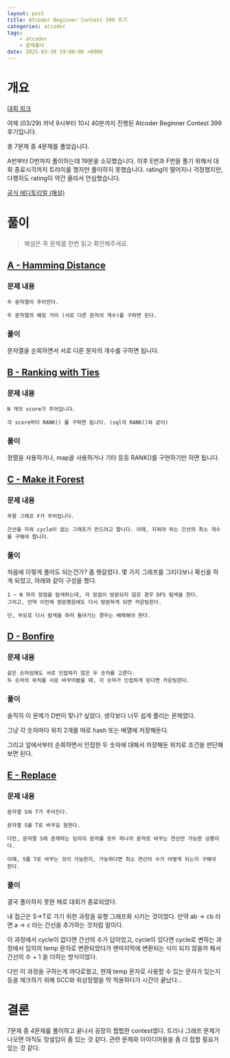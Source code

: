 ```yaml
---
layout: post
title: Atcoder Beginner Contest 399 후기
categories: atcoder
tags:
    - atcoder
    - 문제풀이
date: 2025-03-30 19:00:00 +0900
---
```


# 개요

[대회 링크](https://atcoder.jp/contests/abc399)

어제 (03/29) 저녁 9시부터 10시 40분까지 진행된 Atcoder Beginner Contest 399 후기입니다.

총 7문제 중 4문제를 풀었습니다.


A번부터 D번까지 풀이하는데 19분을 소모했습니다.
이후 E번과 F번을 풀기 위해서 대회 종료시각까지 트라이를 했지만 풀이하지 못했습니다.
rating이 떨어지나 걱정했지만, 다행히도 rating이 약간 올라서 안심했습니다.

[공식 에디토리얼 (해설)](https://atcoder.jp/contests/abc399/editorial)

# 풀이

> 해설은 꼭 문제를 한번 읽고 확인해주세요.

## [A - Hamming Distance](https://atcoder.jp/contests/abc399/tasks/abc399_a)

### 문제 내용
```
두 문자열이 주어진다.

두 문자열의 해밍 거리 (서로 다른 문자의 개수)를 구하면 된다.
```

### 풀이

문자열을 순회하면서 서로 다른 문자의 개수를 구하면 됩니다.


## [B - Ranking with Ties](https://atcoder.jp/contests/abc399/tasks/abc399_b)

### 문제 내용
```
N 개의 score가 주어집니다.

각 score마다 RANK() 를 구하면 됩니다. (sql의 RANK()와 같이)
```

### 풀이

정렬을 사용하거나, map을 사용하거나 기타 등등 RANK()를 구현하기만 하면 됩니다.

## [C - Make it Forest](https://atcoder.jp/contests/abc399/tasks/abc399_c)

### 문제 내용
```
무향 그래프 F가 주어집니다.

간선을 지워 cycle이 없는 그래프가 만드려고 합니다. 이때, 지워야 하는 간선의 최소 개수를 구해야 합니다.
```

### 풀이

처음에 이렇게 풀어도 되는건가? 좀 헷갈렸다.
몇 가지 그래프를 그리다보니 확신을 하게 되었고, 아래와 같이 구성을 했다.

```
1 ~ N 까지 정점을 탐색하는데, 각 정점이 방문되지 않은 경우 DFS 탐색을 한다.
그리고, 만약 이전에 방문했음에도 다시 방문하게 되면 카운팅한다. 

단, 부모로 다시 탐색을 하러 돌아가는 경우는 배제해야 한다.
```

## [D - Bonfire](https://atcoder.jp/contests/abc398/tasks/abc398_d)

### 문제 내용
```
같은 숫자임에도 서로 인접하지 않은 두 숫자를 고른다.
두 숫자의 위치를 서로 바꾸어봤을 때, 각 숫자가 인접하게 된다면 카운팅한다.
```

### 풀이

솔직히 이 문제가 D번이 맞나? 싶었다.
생각보다 너무 쉽게 풀리는 문제였다.

그냥 각 숫자마다 위치 2개를 따로 hash 또는 배열에 저장해둔다.

그리고 앞에서부터 순회하면서 인접한 두 숫자에 대해서 저장해둔 위치로 조건을 판단해보면 된다.


## [E - Replace](https://atcoder.jp/contests/abc399/tasks/abc399_e)

### 문제 내용
```
문자열 S와 T가 주어진다.

문자열 S를 T로 바꾸길 원한다.

다만, 문자열 S에 존재하는 임의의 문자를 모두 하나의 문자로 바꾸는 연산만 가능한 상황이다.

이때, S를 T로 바꾸는 것이 가능한지, 가능하다면 최소 연산의 수가 어떻게 되는지 구해야 한다.
```

### 풀이

결국 풀이하지 못한 채로 대회가 종료되었다.

내 접근은 S->T로 가기 위한 과정을 유향 그래프화 시키는 것이었다.
만약 ab -> cb 라면 a -> c 라는 간선을 추가하는 것처럼 말이다.

이 과정에서 cycle이 없다면 간선의 수가 답이었고, cycle이 있다면 cycle로 변하는 과정에서 임의의 temp 문자로 변환되었다가 맨마지막에 변환되는 식이 되지 않을까 해서 간선의 수 + 1 을 더하는 방식이었다.

다만 이 과정을 구하는게 까다로웠고, 현재 temp 문자로 사용할 수 있는 문자가 있는지 등을 체크하기 위해 SCC와 위상정렬을 막 적용하다가 시간이 끝났다...

# 결론

7문제 중 4문제를 풀이하고 끝나서 굉장히 찝찝한 contest였다.
트리나 그래프 문제가 나오면 아직도 망설임이 좀 있는 것 같다. 관련 문제와 아이디어들을 좀 더 접할 필요가 있는 것 같다.
